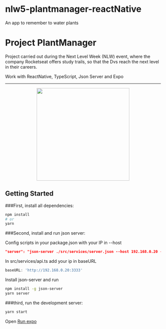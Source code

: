 # nlw5-plantmanager-reactNative
An app to remember to water plants 

# Project PlantManager

Project carried out during the Next Level Week (NLW) event, where the company Rocketseat offers study trails, so that the Dvs reach the next level in their careers.

Work with ReactNative, TypeScript, Json Server and Expo

---

<p align="center">
  <img width="300" src="src/assets/to_readme/planrmanager.gif">
</p>


## Getting Started


###First, install all dependencies:

```bash
npm install
# or
yarn
```

###Second, install and run json server:

Config scripts in your package.json with your IP in --host

```json
"server": "json-server ./src/services/server.json --host 192.168.0.20 --port 3333 --delay 700"
```

In src/services/api.ts add your ip in baseURL
```ts
baseURL: 'http://192.168.0.20:3333'
```

Install json-server and run
```bash
npm install -g json-server
yarn server
```

###third, run the development server:

```bash
yarn start
```

Open [Run expo](https://docs.expo.io/)
